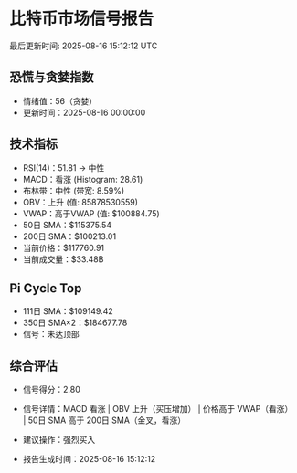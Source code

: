 # 比特币市场信号报告

最后更新时间: 2025-08-16 15:12:12 UTC

## 恐慌与贪婪指数
- 情绪值：56（贪婪）
- 更新时间：2025-08-16 00:00:00

## 技术指标
- RSI(14)：51.81 → 中性
- MACD：看涨 (Histogram: 28.61)
- 布林带：中性 (带宽: 8.59%)
- OBV：上升 (值: 85878530559)
- VWAP：高于VWAP (值: $100884.75)
- 50日 SMA：$115375.54
- 200日 SMA：$100213.01
- 当前价格：$117760.91
- 当前成交量：$33.48B

## Pi Cycle Top
- 111日 SMA：$109149.42
- 350日 SMA×2：$184677.78
- 信号：未达顶部

## 综合评估
- 信号得分：2.80
- 信号详情：MACD 看涨 | OBV 上升（买压增加） | 价格高于 VWAP（看涨） | 50日 SMA 高于 200日 SMA（金叉，看涨）
- 建议操作：强烈买入

- 报告生成时间：2025-08-16 15:12:12